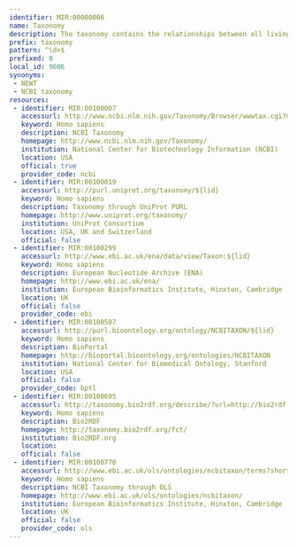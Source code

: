 ```yaml
---
identifier: MIR:00000006
name: Taxonomy
description: The taxonomy contains the relationships between all living forms for which nucleic acid or protein sequence have been determined.
prefix: taxonomy
pattern: ^\d+$
prefixed: 0
local_id: 9606
synonyms:
 - NEWT
 - NCBI taxonomy
resources:
 - identifier: MIR:00100007
   accessurl: http://www.ncbi.nlm.nih.gov/Taxonomy/Browser/wwwtax.cgi?mode=Info&id=${lid}
   keyword: Homo sapiens
   description: NCBI Taxonomy
   homepage: http://www.ncbi.nlm.nih.gov/Taxonomy/
   institution: National Center for Biotechnology Information (NCBI)
   location: USA
   official: true
   provider_code: ncbi
 - identifier: MIR:00100019
   accessurl: http://purl.uniprot.org/taxonomy/${lid}
   keyword: Homo sapiens
   description: Taxonomy through UniProt PURL
   homepage: http://www.uniprot.org/taxonomy/
   institution: UniProt Consortium
   location: USA, UK and Switzerland
   official: false
 - identifier: MIR:00100299
   accessurl: http://www.ebi.ac.uk/ena/data/view/Taxon:${lid}
   keyword: Homo sapiens
   description: European Nucleotide Archive (ENA)
   homepage: http://www.ebi.ac.uk/ena/
   institution: European Bioinformatics Institute, Hinxton, Cambridge
   location: UK
   official: false
   provider_code: ebi
 - identifier: MIR:00100507
   accessurl: http://purl.bioontology.org/ontology/NCBITAXON/${lid}
   keyword: Homo sapiens
   description: BioPortal
   homepage: http://bioportal.bioontology.org/ontologies/NCBITAXON
   institution: National Center for Biomedical Ontology, Stanford
   location: USA
   official: false
   provider_code: bptl
 - identifier: MIR:00100695
   accessurl: http://taxonomy.bio2rdf.org/describe/?url=http://bio2rdf.org/taxonomy:${lid}
   keyword: Homo sapiens
   description: Bio2RDF
   homepage: http://taxonomy.bio2rdf.org/fct/
   institution: Bio2RDF.org
   location: 
   official: false
 - identifier: MIR:00100770
   accessurl: http://www.ebi.ac.uk/ols/ontologies/ncbitaxon/terms?short_form=NCBITaxon_${lid}
   keyword: Homo sapiens
   description: NCBI Taxonomy through OLS
   homepage: http://www.ebi.ac.uk/ols/ontologies/ncbitaxon/
   institution: European Bioinformatics Institute, Hinxton, Cambridge
   location: UK
   official: false
   provider_code: ols
---
```

